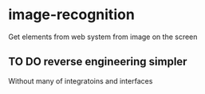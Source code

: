 # image-recognition
Get elements from web system from image on the screen
## TO DO reverse engineering simpler
Without many of integratoins and interfaces 
